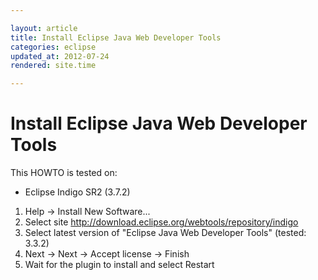 ```yaml
---

layout: article
title: Install Eclipse Java Web Developer Tools
categories: eclipse
updated_at: 2012-07-24
rendered: site.time

---
```


Install Eclipse Java Web Developer Tools
========================================

This HOWTO is tested on:
* Eclipse Indigo SR2 (3.7.2)

1. Help -> Install New Software...
2. Select site http://download.eclipse.org/webtools/repository/indigo
3. Select latest version of "Eclipse Java Web Developer Tools" (tested: 3.3.2)
4. Next -> Next -> Accept license -> Finish
5. Wait for the plugin to install and select Restart




